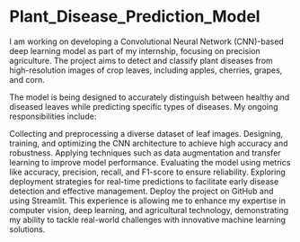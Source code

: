 # Plant_Disease_Prediction_Model

I am working on developing a Convolutional Neural Network (CNN)-based deep learning model as part of my internship, focusing on precision agriculture. The project aims to detect and classify plant diseases from high-resolution images of crop leaves, including apples, cherries, grapes, and corn.

The model is being designed to accurately distinguish between healthy and diseased leaves while predicting specific types of diseases. My ongoing responsibilities include:

Collecting and preprocessing a diverse dataset of leaf images.
Designing, training, and optimizing the CNN architecture to achieve high accuracy and robustness.
Applying techniques such as data augmentation and transfer learning to improve model performance.
Evaluating the model using metrics like accuracy, precision, recall, and F1-score to ensure reliability.
Exploring deployment strategies for real-time predictions to facilitate early disease detection and effective management.
Deploy the project on GitHub and using Streamlit.
This experience is allowing me to enhance my expertise in computer vision, deep learning, and agricultural technology, demonstrating my ability to tackle real-world challenges with innovative machine learning solutions.
